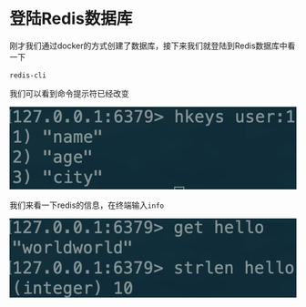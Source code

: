 # 登陆Redis数据库

刚才我们通过docker的方式创建了数据库，接下来我们就登陆到Redis数据库中看一下

```text
redis-cli
```

我们可以看到命令提示符已经改变

![](.gitbook/assets/image%20%289%29.png)

我们来看一下redis的信息，在终端输入`info`

![](.gitbook/assets/image%20%2827%29.png)

